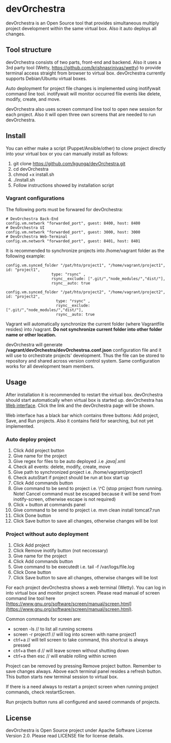 # devOrchestra

devOrchestra is an Open Source tool that provides simultaneous multiply project development within the same virtual box.
Also it auto deploys all changes.

## Tool structure

devOrchestra consists of two parts, front-end and backend. Also it uses a 3rd party tool (Wetty, https://github.com/krishnasrinivas/wetty) to provide terminal
access straight from browser to virtual box. devOrchestra currently supports Debian/Ubuntu virtual boxes.

Auto deployment for project file changes is implemented using inotifywait command line tool. inotifywait will monitor occurred file events
like delete, modify, create, and move.

devOrchestra also uses screen command line tool to open new session for each project. Also it will open three own screens that
are needed to run devOrchestra.

## Install

You can either make a script (Puppet/Ansible/other) to clone project directly into your virtual box or you can manually
install as follows:

1. git clone https://github.com/kgunga/devOrchestra.git
2. cd devOrchestra
3. chmod +x install.sh
4. ./install.sh
5. Follow instructions showed by installation script

### Vagrant configurations
The following ports must be forwared for devOrchestra:

```
# DevOrchestra Back-End
config.vm.network "forwarded_port", guest: 8400, host: 8400
# DevOrchestra UI
config.vm.network "forwarded_port", guest: 3000, host: 3000
# DevOrchestra Web-Terminal
config.vm.network "forwarded_port", guest: 8401, host: 8401
```

It is recommended to synchronize projects into /home/vagrant folder as the following example:

```
config.vm.synced_folder "/pat/hto/project1", "/home/vagrant/project1", id: "project1",
                    type: "rsync" ,
                    rsync__exclude: [".git/","node_modules/","dist/"],
                    rsync__auto: true

config.vm.synced_folder "/pat/hto/project2", "/home/vagrant/project2", id: "project2",
                      type: "rsync" ,
                      rsync__exclude: [".git/","node_modules/","dist/"],
                      rsync__auto: true
```

Vagrant will automatically synchronize the current folder (where Vagrantfile resides) into /vagrant. 
**Do not synchronize current folder into other folder name or other location.**

devOrchestra will generate **/vagrant/devOrchestra/devOrchestrsa.conf.json** configuration
file and it will use to orchestrate projects' development. Thus the file can be stored to repository and shared across 
version control system. Same configuration works for all development team members.

## Usage
After installation it is recommended to restart the virtual box. devOrchestra should start automatically when virtual box
is started up. devOrchestra has [Web interface](http://localhost:3000/). Click the link and the devOrchestra page will be
shown.

Web interface has a black bar which contains three buttons: Add project, Save, and Run projects. Also it contains field
for searching, but not yet implemented.

### Auto deploy project
1. Click Add project button
2. Give name for the project
3. Give regex for files to be auto deployed .i.e *.java|*.xml
4. Check all events: delete, modify, create, move
5. Give path to synchronized project i.e. /home/vagrant/project1
6. Check autoStart if project should be run at box start up
7. Click Add commands button
8. Give command to be send to project i.e. \\^C (stop project from running. Note! Cancel command must be escaped because it will be send from inotify-screen, otherwise escape is not required)
9. Click + button at commands panel
10. Give command to be send to project i.e. mvn clean install tomcat7:run
11. Click Done button
12. Click Save button to save all changes, otherwise changes will be lost

### Project without auto deployment
1. Click Add project
2. Click Remove inotify button (not neccessary)
3. Give name for the project
4. Click Add commands button
5. Give command to be executedt i.e. tail -f /var/logs/file.log
6. Click Done button
7. Click Save button to save all changes, otherwise changes will be lost

For each project devOrchestra shows a web terminal (Wetty). You can log in into virtual box and monitor project screen.
Please read manual of screen command line tool here [https://www.gnu.org/software/screen/manual/screen.html](https://www.gnu.org/software/screen/manual/screen.html).

Common commands for screen are:
* screen -ls // to list all running screens
* screen -r project1 // will log into screen with name project1
* ctrl+a // will tell screen to take command, this shortcut is always pressed
* ctrl+a then d // will leave screen without shutting down
* ctrl+a then esc // will enable rolling within screen

Project can be removed by pressing Remove project button. Remember to save changes always.
Above each terminal panel resides a refresh button. This button starts new terminal session to virtual box.

If there is a need always to restart a project screen when running project commands, check restartScreen.

Run projects button runs all configured and saved commands of projects.

## License
devOrchestra is Open Source project under Apache Software License Version 2.0. Please read LICENSE file for license details.